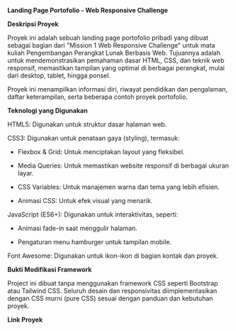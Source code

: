 **Landing Page Portofolio - Web Responsive Challenge**

**Deskripsi Proyek**

Proyek ini adalah sebuah landing page portofolio pribadi yang dibuat sebagai bagian dari "Mission 1 Web Responsive Challenge" untuk mata kuliah Pengembangan Perangkat Lunak Berbasis Web. Tujuannya adalah untuk mendemonstrasikan pemahaman dasar HTML, CSS, dan teknik web responsif, memastikan tampilan yang optimal di berbagai perangkat, mulai dari desktop, tablet, hingga ponsel.

Proyek ini menampilkan informasi diri, riwayat pendidikan dan pengalaman, daftar keterampilan, serta beberapa contoh proyek portofolio.

**Teknologi yang Digunakan**

HTML5: Digunakan untuk struktur dasar halaman web.

CSS3: Digunakan untuk penataan gaya (styling), termasuk:

- Flexbox & Grid: Untuk menciptakan layout yang fleksibel.

- Media Queries: Untuk memastikan website responsif di berbagai ukuran layar.

- CSS Variables: Untuk manajemen warna dan tema yang lebih efisien.

- Animasi CSS: Untuk efek visual yang menarik.

JavaScript (ES6+): Digunakan untuk interaktivitas, seperti:

- Animasi fade-in saat menggulir halaman.

- Pengaturan menu hamburger untuk tampilan mobile.

Font Awesome: Digunakan untuk ikon-ikon di bagian kontak dan proyek.

**Bukti Modifikasi Framework**

Project ini dibuat tanpa menggunakan framework CSS seperti Bootstrap atau Tailwind CSS. Seluruh desain dan responsivitas diimplementasikan dengan CSS murni (pure CSS) sesuai dengan panduan dan kebutuhan proyek.

**Link Proyek**

